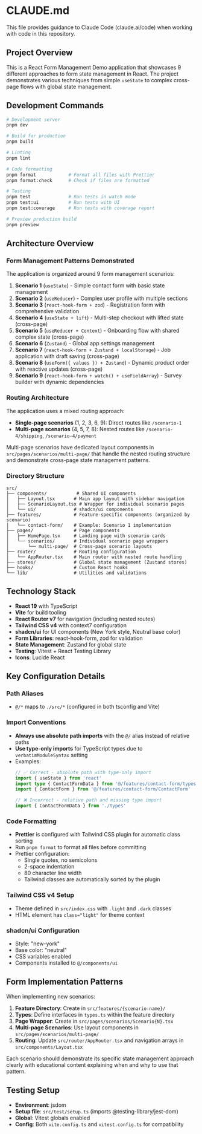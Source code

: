 # CLAUDE.md

This file provides guidance to Claude Code (claude.ai/code) when working with code in this repository.

## Project Overview

This is a React Form Management Demo application that showcases 9 different approaches to form state management in React. The project demonstrates various techniques from simple `useState` to complex cross-page flows with global state management.

## Development Commands

```bash
# Development server
pnpm dev

# Build for production
pnpm build

# Linting
pnpm lint

# Code formatting
pnpm format            # Format all files with Prettier
pnpm format:check      # Check if files are formatted

# Testing
pnpm test              # Run tests in watch mode
pnpm test:ui           # Run tests with UI
pnpm test:coverage     # Run tests with coverage report

# Preview production build
pnpm preview
```

## Architecture Overview

### Form Management Patterns Demonstrated

The application is organized around 9 form management scenarios:

1. **Scenario 1** (`useState`) - Simple contact form with basic state management
2. **Scenario 2** (`useReducer`) - Complex user profile with multiple sections  
3. **Scenario 3** (`react-hook-form + zod`) - Registration form with comprehensive validation
4. **Scenario 4** (`useState + lift`) - Multi-step checkout with lifted state (cross-page)
5. **Scenario 5** (`useReducer + Context`) - Onboarding flow with shared complex state (cross-page)
6. **Scenario 6** (`Zustand`) - Global app settings management
7. **Scenario 7** (`react-hook-form + Zustand + localStorage`) - Job application with draft saving (cross-page)
8. **Scenario 8** (`useForm({ values }) + Zustand`) - Dynamic product order with reactive updates (cross-page)
9. **Scenario 9** (`react-hook-form + watch() + useFieldArray`) - Survey builder with dynamic dependencies

### Routing Architecture

The application uses a mixed routing approach:

- **Single-page scenarios** (1, 2, 3, 6, 9): Direct routes like `/scenario-1`
- **Multi-page scenarios** (4, 5, 7, 8): Nested routes like `/scenario-4/shipping`, `/scenario-4/payment`

Multi-page scenarios have dedicated layout components in `src/pages/scenarios/multi-page/` that handle the nested routing structure and demonstrate cross-page state management patterns.

### Directory Structure

```
src/
├── components/           # Shared UI components
│   ├── Layout.tsx       # Main app layout with sidebar navigation
│   ├── ScenarioLayout.tsx # Wrapper for individual scenario pages
│   └── ui/              # shadcn/ui components
├── features/            # Feature-specific components (organized by scenario)
│   └── contact-form/    # Example: Scenario 1 implementation
├── pages/               # Page components
│   ├── HomePage.tsx     # Landing page with scenario cards
│   └── scenarios/       # Individual scenario page wrappers
│       └── multi-page/  # Cross-page scenario layouts
├── router/              # Routing configuration
│   └── AppRouter.tsx    # Main router with nested route handling
├── stores/              # Global state management (Zustand stores)
├── hooks/               # Custom React hooks
└── lib/                 # Utilities and validations
```

## Technology Stack

- **React 19** with TypeScript
- **Vite** for build tooling
- **React Router v7** for navigation (including nested routes)
- **Tailwind CSS v4** with context7 configuration
- **shadcn/ui** for UI components (New York style, Neutral base color)
- **Form Libraries**: react-hook-form, zod for validation
- **State Management**: Zustand for global state
- **Testing**: Vitest + React Testing Library
- **Icons**: Lucide React

## Key Configuration Details

### Path Aliases
- `@/*` maps to `./src/*` (configured in both tsconfig and Vite)

### Import Conventions
- **Always use absolute path imports** with the `@/` alias instead of relative paths
- **Use type-only imports** for TypeScript types due to `verbatimModuleSyntax` setting
- Examples:
  ```typescript
  // ✅ Correct - absolute path with type-only import
  import { useState } from 'react'
  import type { ContactFormData } from '@/features/contact-form/types'
  import { ContactForm } from '@/features/contact-form/ContactForm'
  
  // ❌ Incorrect - relative path and missing type import
  import { ContactFormData } from './types'
  ```

### Code Formatting
- **Prettier** is configured with Tailwind CSS plugin for automatic class sorting
- Run `pnpm format` to format all files before committing
- Prettier configuration:
  - Single quotes, no semicolons
  - 2-space indentation
  - 80 character line width
  - Tailwind classes are automatically sorted by the plugin

### Tailwind CSS v4 Setup
- Theme defined in `src/index.css` with `.light` and `.dark` classes
- HTML element has `class="light"` for theme context

### shadcn/ui Configuration
- Style: "new-york"
- Base color: "neutral" 
- CSS variables enabled
- Components installed to `@/components/ui`

## Form Implementation Patterns

When implementing new scenarios:

1. **Feature Directory**: Create in `src/features/{scenario-name}/`
2. **Types**: Define interfaces in `types.ts` within the feature directory
3. **Page Wrapper**: Create in `src/pages/scenarios/Scenario{N}.tsx`
4. **Multi-page Scenarios**: Use layout components in `src/pages/scenarios/multi-page/`
5. **Routing**: Update `src/router/AppRouter.tsx` and navigation arrays in `src/components/Layout.tsx`

Each scenario should demonstrate its specific state management approach clearly with educational content explaining when and why to use that pattern.

## Testing Setup

- **Environment**: jsdom
- **Setup file**: `src/test/setup.ts` (imports @testing-library/jest-dom)
- **Global**: Vitest globals enabled
- **Config**: Both `vite.config.ts` and `vitest.config.ts` for compatibility
